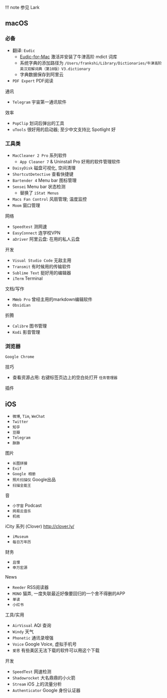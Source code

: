 
!!! note
    参见 Lark

## macOS

### 必备

- 翻译: `Eudic`
    - [Eudic-for-Mac](https://github.com/sarkrui/Eudic-for-Mac) 激活并安装了牛津高阶 mdict 词库
    - 系统字典的添加路径为 `/Users/frankshi/Library/Dictionaries/牛津高阶英汉双解词典（第10版）V3.dictionary`
    - 字典数据保存到阿里云
- `PDF Expert` PDF阅读

通讯

- `Telegram` 宇宙第一通讯软件

效率

- `PopClip` 划词后弹出的工具
- `uTools` 很好用的启动器; 至少中文支持比 Spotlight 好

### 工具类

- `MacCleaner 2 Pro` 系列软件
    - `App Cleaner 7` & Uninstall Pro 好用的软件管理软件
- `DaisyDisk` 磁盘可视化, 空间清理
- `ShortcutDetective` 查看快捷键
- `Bartender 4` Menu bar 图标管理
- `Sensei` Menu bar 状态检测
    - 替换了 `iStat Menus`
- `Macs Fan Control` 风扇管理; 温度监控
- `Moom` 窗口管理

网络

- `Speedtest` 测网速
- `EasyConnect` 连学校VPN
- `aDriver` 阿里云盘: 在用的私人云盘

开发

- `Visual Studio Code` 无敌主用
- `Transmit` 有时候用的传输软件
- `Sublime Text` 挺好用的编辑器
- `iTerm` Terminal

文档/写作

- `MWeb Pro` 曾经主用的markdown编辑软件
- `Obsidian`

折腾

- `Calibre` 图书管理
- `Kodi` 影音管理

### 浏览器

`Google Chrome`

技巧

- 查看资源占用: 右键标签页边上的空白处打开 `任务管理器`

插件

## iOS

- `微博`, `Tim`, `WeChat`
- `Twitter`
- `知乎`
- `豆瓣`
- `Telegram`
- `脉脉`

图片

- `长图拼接`
- `Exif`
- `Google 相册`
- `照片扫描仪` Google出品
- `扫描全能王`

音

- `小宇宙` Podcast
- `网易云音乐`
- `机核`

iCity 系列 (Clover) <http://clover.ly/>

- `iMuseum`
- `每日万年历`

财务

- `且慢`
- `申万宏源`

News

- `Reeder` RSS阅读器
- `MONO` 猫弄, 一度失联最近好像要回归的一个舍不得删的APP
- `单读`
- `小红书`

工具/实用

- `AirVisual` AQI 查询
- `Windy` 天气
- `Phonetic` 通讯录增强
- `Voice` Google Voice, 虚拟手机号
- `爱思` 有些美区无法下载的软件可以用这个下载

开发

- `SpeedTest` 网速检测
- `Shadowrocket` 大名鼎鼎的小火箭
- `Stream` iOS 上的流量分析
- `Authenticator` Google 身份认证器
